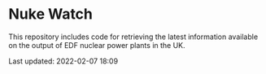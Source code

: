 # Nuke Watch

This repository includes code for retrieving the latest information available on the output of EDF nuclear power plants in the UK.

Last updated: 2022-02-07 18:09